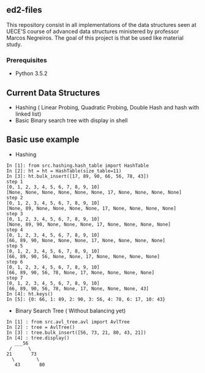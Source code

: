 ## ed2-files
This repository consist in all implementations of the data structures seen at UECE'S course of advanced data structures ministered by professor Marcos Negreiros. 
The goal of this project is that be used like material study. 

### Prerequisites

* Python 3.5.2

## Current Data Structures
* Hashing ( Linear Probing, Quadratic Probing, Double Hash and hash with linked list)
* Basic Binary search tree with display in shell

## Basic use example

* Hashing
```
In [1]: from src.hashing.hash_table import HashTable
In [2]: ht = ht = HashTable(size_table=11)
In [3]: ht.bulk_insert([17, 89, 90, 66, 56, 78, 43])
step 1
[0, 1, 2, 3, 4, 5, 6, 7, 8, 9, 10]
[None, None, None, None, None, None, 17, None, None, None, None]
step 2
[0, 1, 2, 3, 4, 5, 6, 7, 8, 9, 10]
[None, 89, None, None, None, None, 17, None, None, None, None]
step 3
[0, 1, 2, 3, 4, 5, 6, 7, 8, 9, 10]
[None, 89, 90, None, None, None, 17, None, None, None, None]
step 4
[0, 1, 2, 3, 4, 5, 6, 7, 8, 9, 10]
[66, 89, 90, None, None, None, 17, None, None, None, None]
step 5
[0, 1, 2, 3, 4, 5, 6, 7, 8, 9, 10]
[66, 89, 90, 56, None, None, 17, None, None, None, None]
step 6
[0, 1, 2, 3, 4, 5, 6, 7, 8, 9, 10]
[66, 89, 90, 56, 78, None, 17, None, None, None, None]
step 7
[0, 1, 2, 3, 4, 5, 6, 7, 8, 9, 10]
[66, 89, 90, 56, 78, None, 17, None, None, None, 43]
In [4]: ht.keys()
In [5]: {0: 66, 1: 89, 2: 90, 3: 56, 4: 78, 6: 17, 10: 43}
```
* Binary Search Tree ( Without balancing yet)
```
In [1] : from src.avl_tree.avl import AvlTree
In [2] : tree = AvlTree()
In [3] : tree.bulk_insert([56, 73, 21, 80, 43, 21])
In [4] : tree.display()
   ___56
 /      \
21       73
  \        \
   43       80
   ```





